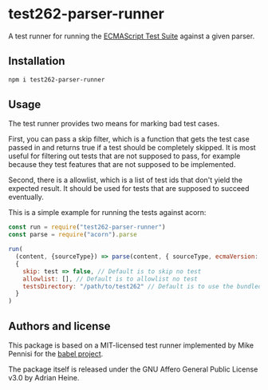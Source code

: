 # test262-parser-runner

A test runner for running the [ECMAScript Test Suite](https://github.com/tc39/test262) against a given parser.

## Installation

```sh
npm i test262-parser-runner
```

## Usage

The test runner provides two means for marking bad test cases.

First, you can pass a skip filter, which is a function that gets the test case
passed in and returns true if a test should be completely skipped. It is most
useful for filtering out tests that are not supposed to pass, for example
because they test features that are not supposed to be implemented.

Second, there is a allowlist, which is a list of test ids that don't yield the
expected result. It should be used for tests that are supposed to succeed
eventually.

This is a simple example for running the tests against acorn:

```javascript
const run = require("test262-parser-runner")
const parse = require("acorn").parse

run(
  (content, {sourceType}) => parse(content, { sourceType, ecmaVersion: 9 }),
  {
    skip: test => false, // Default is to skip no test
    allowlist: [], // Default is to allowlist no test
    testsDirectory: "/path/to/test262" // Default is to use the bundled version
  }
)
```

## Authors and license

This package is based on a MIT-licensed test runner implemented by Mike Pennisi for the [babel project](https://babeljs.io).

The package itself is released under the GNU Affero General Public License v3.0 by Adrian Heine.
